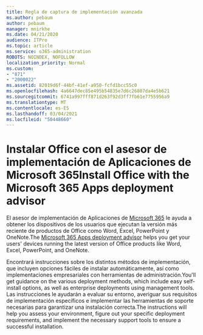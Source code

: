 ```yaml
---
title: Regla de captura de implementación avanzada
ms.author: pebaum
author: pebaum
manager: mnirkhe
ms.date: 04/21/2020
audience: ITPro
ms.topic: article
ms.service: o365-administration
ROBOTS: NOINDEX, NOFOLLOW
localization_priority: Normal
ms.custom:
- "871"
- "2000022"
ms.assetid: 82019d6f-44bf-41ef-a950-fcfd1bcc55c0
ms.openlocfilehash: 4a6647dec85e495b54835e7d6c26807da4e5b621
ms.sourcegitcommit: 6741a997fff871d263f92d3ff7fb61e7755956a9
ms.translationtype: MT
ms.contentlocale: es-ES
ms.lasthandoff: 03/04/2021
ms.locfileid: "50448660"
---
```

# <a name="install-office-with-the-microsoft-365-apps-deployment-advisor"></a><span data-ttu-id="1b988-102">Instalar Office con el asesor de implementación de Aplicaciones de Microsoft 365</span><span class="sxs-lookup"><span data-stu-id="1b988-102">Install Office with the Microsoft 365 Apps deployment advisor</span></span>

<span data-ttu-id="1b988-103">El asesor de implementación de Aplicaciones de [Microsoft 365](https://admin.microsoft.com/adminportal/home) le ayuda a obtener los dispositivos de los usuarios que ejecutan la versión más reciente de productos de Office como Word, Excel, PowerPoint y OneNote.</span><span class="sxs-lookup"><span data-stu-id="1b988-103">The [Microsoft 365 Apps deployment advisor](https://admin.microsoft.com/adminportal/home) helps you get your users' devices running the latest version of Office products like Word, Excel, PowerPoint, and OneNote.</span></span>
  
<span data-ttu-id="1b988-104">Encontrará instrucciones sobre los distintos métodos de implementación, que incluyen opciones fáciles de instalar automáticamente, así como implementaciones empresariales con herramientas de administración.</span><span class="sxs-lookup"><span data-stu-id="1b988-104">You'll get guidance on the various deployment methods, which include easy self-install options, as well as enterprise deployments using management tools.</span></span> <span data-ttu-id="1b988-105">Las instrucciones le ayudarán a evaluar su entorno, averiguar sus requisitos de implementación específicos e implementar las herramientas de soporte necesarias para garantizar una instalación correcta.</span><span class="sxs-lookup"><span data-stu-id="1b988-105">The instructions will help you assess your environment, figure out your specific deployment requirements, and implement the necessary support tools to ensure a successful installation.</span></span>
  